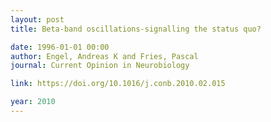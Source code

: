 ```yaml
---
layout: post
title: Beta-band oscillations-signalling the status quo?

date: 1996-01-01 00:00
author: Engel, Andreas K and Fries, Pascal
journal: Current Opinion in Neurobiology

link: https://doi.org/10.1016/j.conb.2010.02.015

year: 2010
---
```



